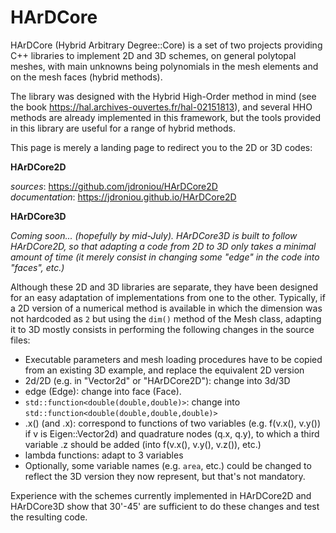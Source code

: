# HArDCore

HArDCore (Hybrid Arbitrary Degree::Core) is a set of two projects providing C++ libraries to implement 2D and 3D schemes, on general polytopal meshes, with main unknowns being polynomials in the mesh elements and on the mesh faces (hybrid methods).

The library was designed with the Hybrid High-Order method in mind (see the book https://hal.archives-ouvertes.fr/hal-02151813), and several HHO methods are already implemented in this framework, but the tools provided in this library are useful for a range of hybrid methods.

This page is merely a landing page to redirect you to the 2D or 3D codes:

**HArDCore2D**

*sources*: https://github.com/jdroniou/HArDCore2D<br>
*documentation*: https://jdroniou.github.io/HArDCore2D

**HArDCore3D**

*Coming soon... (hopefully by mid-July). HArDCore3D is built to follow HArDCore2D, so that adapting a code from 2D to 3D only takes a minimal amount of time (it merely consist in changing some "edge" in the code into "faces", etc.)*


Although these 2D and 3D libraries are separate, they have been designed for an easy adaptation of implementations from one to the other. Typically, if a 2D version of a numerical method is available in which the dimension was not hardcoded as `2` but using the `dim()` method of the Mesh class, adapting it to 3D mostly consists in performing the following changes in the source files:

- Executable parameters and mesh loading procedures have to be copied from an existing 3D example, and replace the equivalent 2D version
- 2d/2D (e.g. in "Vector2d" or "HArDCore2D"): change into 3d/3D
- edge (Edge): change into face (Face).
- `std::function<double(double,double)>`: change into `std::function<double(double,double,double)>`
- .x() (and .x): correspond to functions of two variables (e.g. f(v.x(), v.y()) if v is Eigen::Vector2d) and quadrature nodes
(q.x, q.y), to which a third variable .z should be added (into f(v.x(), v.y(), v.z()), etc.)
- lambda functions: adapt to 3 variables
- Optionally, some variable names (e.g. `area`, etc.) could be changed to reflect the 3D version they now represent, but that's not mandatory.

Experience with the schemes currently implemented in HArDCore2D and HArDCore3D show that 30'-45' are sufficient to do these changes and test the resulting code.

